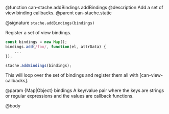 @function can-stache.addBindings addBindings
@description Add a set of view binding callbacks.
@parent can-stache.static

@signature `stache.addBindings(bindings)`

Register a set of view bindings.

```js
const bindings = new Map();
bindings.add(/foo/, function(el, attrData) {
	...
});

stache.addBindings(bindings);
```

This will loop over the set of bindings and register them all with [can-view-callbacks].

@param {Map|Object} bindings A key/value pair where the keys are strings or regular expressions and the values are callback functions.

@body
